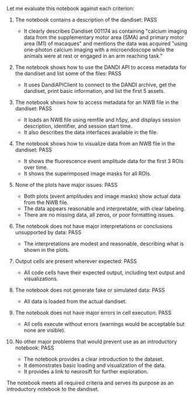 Let me evaluate this notebook against each criterion:

1. The notebook contains a description of the dandiset: PASS
   - It clearly describes Dandiset 001174 as containing "calcium imaging data from the supplementary motor area (SMA) and primary motor area (M1) of macaques" and mentions the data was acquired "using one-photon calcium imaging with a microendoscope while the animals were at rest or engaged in an arm reaching task."

2. The notebook shows how to use the DANDI API to access metadata for the dandiset and list some of the files: PASS
   - It uses DandiAPIClient to connect to the DANDI archive, get the dandiset, print basic information, and list the first 5 assets.

3. The notebook shows how to access metadata for an NWB file in the dandiset: PASS
   - It loads an NWB file using remfile and h5py, and displays session description, identifier, and session start time.
   - It also describes the data interfaces available in the file.

4. The notebook shows how to visualize data from an NWB file in the dandiset: PASS
   - It shows the fluorescence event amplitude data for the first 3 ROIs over time.
   - It shows the superimposed image masks for all ROIs.

5. None of the plots have major issues: PASS
   - Both plots (event amplitudes and image masks) show actual data from the NWB file.
   - The data appears reasonable and interpretable, with clear labeling.
   - There are no missing data, all zeros, or poor formatting issues.

6. The notebook does not have major interpretations or conclusions unsupported by data: PASS
   - The interpretations are modest and reasonable, describing what is shown in the plots.

7. Output cells are present wherever expected: PASS
   - All code cells have their expected output, including text output and visualizations.

8. The notebook does not generate fake or simulated data: PASS
   - All data is loaded from the actual dandiset.

9. The notebook does not have major errors in cell execution: PASS
   - All cells execute without errors (warnings would be acceptable but none are visible).

10. No other major problems that would prevent use as an introductory notebook: PASS
    - The notebook provides a clear introduction to the dataset.
    - It demonstrates basic loading and visualization of the data.
    - It provides a link to neurosift for further exploration.

The notebook meets all required criteria and serves its purpose as an introductory notebook to the dandiset.